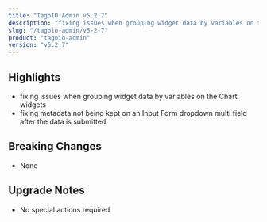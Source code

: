 ```yaml
---
title: "TagoIO Admin v5.2.7"
description: "fixing issues when grouping widget data by variables on the Chart widgets"
slug: "/tagoio-admin/v5-2-7"
product: "tagoio-admin"
version: "v5.2.7"
---
```


## Highlights

- fixing issues when grouping widget data by variables on the Chart widgets
- fixing metadata not being kept on an Input Form dropdown multi field after the data is submitted

## Breaking Changes

- None

## Upgrade Notes

- No special actions required
